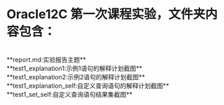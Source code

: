 # Oracle12C 第一次课程实验，文件夹内容包含：
<br>
**report.md:实验报告主题**
<br>
**test1_explanation1:示例1语句的解释计划截图**
<br>
**test1_explanation2:示例2语句的解释计划截图**
<br>
**test1_explanation_self:自定义查询语句的解释计划截图**
<br>
**test1_set_self:自定义查询语句结果集截图**
